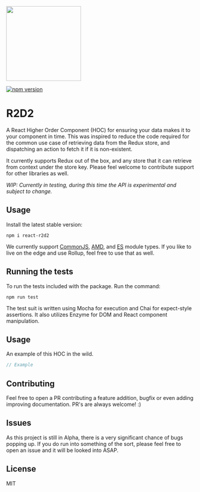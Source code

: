 <img src="https://i.imgur.com/LXTmHwZ.jpg" width="200px">

[![npm version](https://badge.fury.io/js/react-r2d2.svg)](https://badge.fury.io/js/react-r2d2)

# R2D2
A React Higher Order Component (HOC) for ensuring your data makes it to your component in time. This was inspired to reduce the code required for the common use case of retrieving data from the Redux store, and dispatching an action to fetch it if it is non-existent.

It currently supports Redux out of the box, and any store that it can retrieve from context under the store key. Please feel welcome to contribute support for other libraries as well.

*WIP: Currently in testing, during this time the API is experimental and subject to change.*

## Usage
Install the latest stable version:

```
npm i react-r2d2
```

We currently support [CommonJS](http://wiki.commonjs.org/wiki/Modules/1.1.1), [AMD](https://github.com/amdjs/amdjs-api/blob/master/AMD.md), and [ES](https://developer.mozilla.org/en-US/docs/Web/JavaScript/Reference/Statements/import) module types. If you like to live on the edge and use Rollup, feel free to use that as well.

## Running the tests
To run the tests included with the package. Run the command:

```
npm run test
```

The test suit is written using Mocha for execution and Chai for expect-style assertions. It also utilizes Enzyme for DOM and React component manipulation.

## Usage
An example of this HOC in the wild.

```javascript
// Example
```

## Contributing 
Feel free to open a PR contributing a feature addition, bugfix or even adding improving documentation. PR's are always welcome! :)

## Issues
As this project is still in Alpha, there is a very significant chance of bugs popping up. If you do run into something of the sort, please feel free to open an issue and it will be looked into ASAP.

## License
MIT
